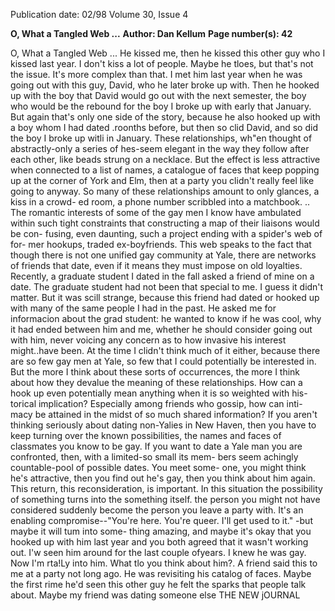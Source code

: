Publication date: 02/98
Volume 30, Issue 4

**O, What a Tangled Web ...**
**Author: Dan Kellum**
**Page number(s): 42**

O, What a Tangled Web ... 
He kissed me, then he kissed this other guy who I kissed last year. I don't kiss 
a lot of people. Maybe he tloes, but that's not the issue. 
It's more complex than that. I met him last year when he was going 
out with this guy, David, who he later broke up with. Then he hooked 
up with the boy that David would go out with the next semester, the 
boy who would be the rebound for the boy I broke up with early that 
January. But again that's only one side of the story, because he also 
hooked up with a boy whom I had dated .roonths before, but then so clid 
David, and so did the boy I broke up witli in January. 
These relationships, wh"en thought of abstractly-only a series of 
hes-seem elegant in the way they follow after each other, like beads 
strung on a necklace. But the effect is less attractive when connected to a 
list of names, a catalogue of faces that keep popping up at the corner of 
York and Elm, then at a party you clidn't really feel like going to anyway. 
So many of these relationships amount to only glances, a kiss in a crowd-
ed room, a phone number scribbled into a matchbook. .. The romantic 
interests of some of the gay men I know have ambulated within such 
tight constraints that constructing a map of their liaisons would be con-
fusing, even daunting, such a project ending with a spider's web of for-
mer hookups, traded ex-boyfriends. 
This web speaks to the fact that though there is not one unified gay 
community at Yale, there are networks of friends that date, even if it 
means they must impose on old loyalties. Recently, a graduate student I 
dated in the fall asked a friend of mine on a date. The graduate student 
had not been that special to me. I guess it didn't matter. But it was scill 
strange, because this friend had dated or hooked up with many of the 
same people I had in the past. He asked me for informacion about the 
grad student: he wanted to know if he was cool, why it had ended 
between him and me, whether he should consider going out with him, 
never voicing any concern as to how invasive his interest might..have 
been. At the time I clidn't think much of it either, because there are so 
few gay men at Yale, so few that I could potentially be interested in. But 
the more I think about these sorts of occurrences, the more I think 
about how they devalue the meaning of these relationships. How can a 
hook up even potentially mean anything when it is so weighted with his-
torical implication? Especially among friends who gossip, how can inti-
macy be attained in the midst of so much shared information? 
If you aren't thinking seriously about dating non-Yalies in New 
Haven, then you have to keep turning over the known possibilities, the 
names and faces of classmates you know to be gay. If you want to date a 
Yale man you are confronted, then, with a limited-so small its mem-
bers seem achingly countable-pool of possible dates. You meet some-
one, you might think he's attractive, then you find out he's gay, then you 
think about him again. This return, this reconsideration, is important. 
In this situation the possibility of something turns into the something 
itself. the person you might not have considered suddenly become the 
person you leave a party with. It's an enabling compromise--"You're 
here. You're queer. I'll get used to it." -but maybe it will tum into some-
thing amazing, and maybe it's okay that you hooked up with him last 
year and you both agreed that it wasn't working out. 
I'w seen him around for the last couple ofyears. I knew he was gay. Now I'm 
rta!Ly into him. What tlo you think about him?. 
A friend said this to me at a party not long ago. He was revisiting his 
catalog of faces. Maybe the first rime he'd seen this other guy he felt the 
sparks that people talk about. Maybe my friend was dating someone else 
THE NEW jOURNAL